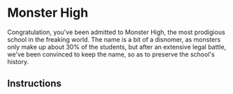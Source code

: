 # Monster High

Congratulation, you've been admitted to Monster High, the most prodigious school in the freaking world. The name is a bit of a disnomer, as monsters only make up about 30% of the students, but after an extensive legal battle, we've been convinced to keep the name, so as to preserve the school's history.

## Instructions